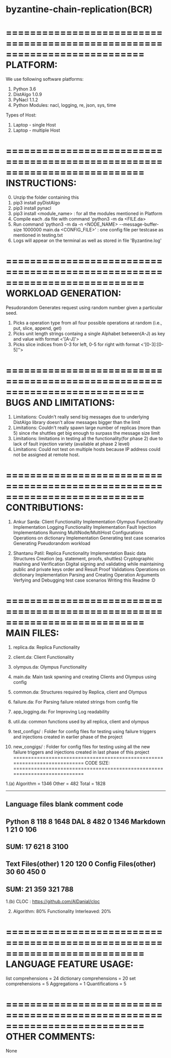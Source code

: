 # byzantine-chain-replication(BCR)

===========================================================================
PLATFORM:
===========================================================================

We use following software platforms:
1. Python 3.6
2. DistAlgo 1.0.9
3. PyNacl 1.1.2
4. Python Modules: nacl, logging, re, json, sys, time

Types of Host:
 
1. Laptop - single Host
2. Laptop - multiple Host 

===========================================================================
INSTRUCTIONS:
=========================================================================== 

0. Unzip the folder containing this
1. pip3 install pyDistAlgo
2. pip3 install pynacl
3. pip3 install <module_name> : for all the modules mentioned in Platform
4. Compile each .da file with command 'python3 -m da <FILE.da>
5. Run command 'python3 -m da -n <NODE_NAME> --message-buffer-size 1000000 main.da <CONFIG_FILE>' : one config file per testcase as mentioned in testing.txt
6. Logs will appear on the terminal as well as stored in file 'Byzantine.log'
 
===========================================================================
WORKLOAD GENERATION:
===========================================================================
Pesudorandom
Generates request using random number given a particular seed.
1. Picks a operation type from all four possible operations at random (i.e., put, slice, append, get)
2. Picks unit length strings containg a single Alphabet between(A-J) as key and value with format <'[A-J]'>
3. Picks slice indices from 0-3 for left, 0-5 for right with format <'[0-3]:[0-5]''>

===========================================================================
BUGS AND LIMITATIONS:
===========================================================================
 1. Limitations: Couldn't really send big messages due to underlying DistAlgo library doesn't allow messages bigger than the limit
 2. Limitations: Couldn't really spawn large number of replicas (more than 5) since rhe shuttles get big enough to surpass the message size limit
 3. Limitations: limitations in testing all the functionality(for phase 2) due to lack of fault injection variety (available at phase 2 level)
 4. Limitations: Could not test on multiple hosts because IP address could not be assigned at remote host.

===========================================================================
CONTRIBUTIONS:
===========================================================================

1. Ankur Sarda:
    Client Functionality Implementation 
    Olympus Functionality Implementation
    Logging Functionality Implementation
    Fault Injection Implementations
    Running MultiNode/MultiHost Configurations
    Operations on dictionary Implementation
    Generating test case scenarios
    Generating Pseudorandom workload

2. Shantanu Patil:
	Replica Functionality Implementation
	Basic data Structures Creation (eg. statement, proofs, shuttles)
	Cryptographic Hashing and Verification
	Digital signing and validating while maintaining public and private keys
	order and Result Proof Validations
	Operations on dictionary Implementation
	Parsing and Creating Operation Arguments
	Verfying and Debugging test case scenarios
	Writing this Readme :D


===========================================================================
MAIN FILES:
===========================================================================

1. replica.da:	Replica Functionality  
2. client.da:	Client Functionality
3. olympus.da:	Olympus Functionality
4. main.da: 	Main task spwning and creating Clients and Olympus using config
5. common.da:   Structures required by Replica, client and Olympus 
6. failure.da:  For Parsing failure related strings from config file
7. app_logging.da:	For Improving Log readability 
8. util.da:     common functions used by all replica, client and olympus

9. test_configs/ : Folder for config files for testing using failure triggers  
				   and injections created in earlier phase of the project
10. new_congigs/  : Folder for config files for testing using all the new  
				   failure triggers and injections created in last phase 
				   of this project  
===========================================================================
CODE SIZE:
===========================================================================

1.(a) Algorithm = 1346 
	  Other =      482
	  Total =     1828

-------------------------------------------------------------------------------
Language                     files          blank        comment           code
-------------------------------------------------------------------------------
Python                           8            118              8           1648
DAL                              8            482              0           1346
Markdown                         1             21              0            106
-------------------------------------------------------------------------------
SUM:                            17            621              8           3100
-------------------------------------------------------------------------------
Text Files(other)                1             20            120              0
Config Files(other)             30             60            450  			  0
-------------------------------------------------------------------------------
SUM:                            21            359            321            788
-------------------------------------------------------------------------------
 
 1.(b) CLOC : https://github.com/AlDanial/cloc  

 2. Algorithm:  80%
    Functionality Interleaved: 20% 

===========================================================================
LANGUAGE FEATURE USAGE:
===========================================================================
list comprehensions = 24
dictionary comprehensions = 20
set comprehensions = 5
Aggregations = 1
Quantifications = 5

===========================================================================
OTHER COMMENTS:
===========================================================================
None
